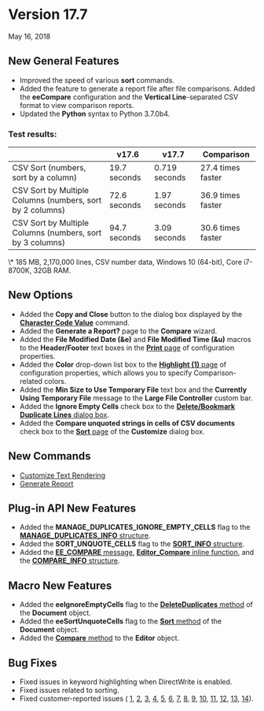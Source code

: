 # Version 17.7

May 16, 2018

## New General Features

- Improved the speed of various **sort** commands.
- Added the feature to generate a report file after file comparisons. Added the **eeCompare** configuration and the **Vertical Line**-separated CSV format to view comparison reports.
- Updated the **Python** syntax to Python 3.7.0b4.

### Test results:

|  | v17.6 | v17.7 | Comparison |
| --- | --- | --- | --- |
| CSV Sort (numbers, sort by a column) | 19.7 seconds | 0.719 seconds | 27.4 times faster |
| CSV Sort by Multiple Columns (numbers, sort by 2 columns) | 72.6 seconds | 1.97 seconds | 36.9 times faster |
| CSV Sort by Multiple Columns (numbers, sort by 3 columns) | 94.7 seconds | 3.09 seconds | 30.6 times faster |

\\* 185 MB, 2,170,000 lines, CSV number data, Windows 10 (64-bit), Core i7-8700K, 32GB RAM.

## New Options

- Added the **Copy and Close** button to the dialog box displayed by the **[Character Code Value](../cmd/view/watch_char_code)** command.
- Added the **Generate a Report?** page to the **Compare** wizard.
- Added the **File Modified Date (&e)** and **File Modified Time (&u)** macros to the **Header/Footer** text boxes in the [**Print** page](../dlg/properties/print/index) of configuration properties.
- Added the **Color** drop-down list box to the [**Highlight (1)** page](../dlg/properties/highlight1/index) of configuration properties, which allows you to specify Comparison-related colors.
- Added the **Min Size to Use Temporary File** text box and the **Currently Using Temporary File** message to the **Large File Controller** custom bar.
- Added the **Ignore Empty Cells** check box to the [**Delete/Bookmark Duplicate Lines** dialog box](../dlg/delete_duplicate_advanced/index).
- Added the **Compare unquoted strings in cells of CSV documents** check box to the [**Sort** page](../dlg/customize/sort/index) of the **Customize** dialog box.

## New Commands

- [Customize Text Rendering](../cmd/tools/customize_rendering)
- [Generate Report](../cmd/diff/compare_generate_report)

## Plug-in API New Features

- Added the **MANAGE\_DUPLICATES\_IGNORE\_EMPTY\_CELLS** flag to the [**MANAGE\_DUPLICATES\_INFO** structure](../plugin/structure/manage_duplicates_info).
- Added the **SORT\_UNQUOTE\_CELLS** flag to the [**SORT\_INFO** structure](../plugin/structure/sort_info).
- Added the [**EE\_COMPARE** message](../plugin/message/ee_compare), [**Editor\_Compare** inline function](../plugin/macro/editor_compare), and the [**COMPARE\_INFO** structure](../plugin/structure/compare_info).

## Macro New Features

- Added the **eeIgnoreEmptyCells** flag to the [**DeleteDuplicates** method](../macro/document/delete_duplicates) of the **Document** object.
- Added the **eeSortUnquoteCells** flag to the [**Sort** method](../macro/document/sort) of the **Document** object.
- Added the [**Compare** method](../macro/editor/compare) to the **Editor** object.

## Bug Fixes

- Fixed issues in keyword highlighting when DirectWrite is enabled.
- Fixed issues related to sorting.
- Fixed customer-reported issues ( [1](https://www.emeditor.com/forums/topic/line-space/),
[2](https://jp.emeditor.com/forums/topic/%e5%9e%82%e7%9b%b4%e7%bd%ab%e7%b7%9a%e3%81%8c%e6%96%87%e5%ad%97%e3%81%ae%e8%a3%8f%e3%81%ab%e5%9b%9e%e3%82%8b/),
[3](https://jp.emeditor.com/forums/topic/%e3%83%80%e3%82%a4%e3%82%a2%e3%83%ad%e3%82%b0%e3%81%ae%e3%82%b5%e3%82%a4%e3%82%ba/),
[4](https://jp.emeditor.com/forums/topic/directwrite%e4%bd%bf%e7%94%a8%e6%99%82%e3%81%ab%e3%80%81%e8%a1%8c%e9%a0%ad%e7%a6%81%e5%89%87%e6%96%87%e5%ad%97%e3%81%8c%e8%a1%a8%e7%a4%ba%e3%81%95%e3%82%8c%e3%81%aa%e3%81%84/),
[5](https://www.emeditor.com/forums/topic/filter-select-delete-line/),
[6](https://www.emeditor.com/forums/topic/outline-guide-chaos/),
[7](https://www.emeditor.com/forums/topic/wrapped-text-invisible/),
[8](https://www.emeditor.com/forums/topic/changes-in-highlight-2-revert-after-page-switched-back/),
[9](https://www.emeditor.com/forums/topic/filter-select-delete-line/),
[10](https://www.emeditor.com/forums/topic/keyboard-map-quick-launch/),
[11](https://www.emeditor.com/forums/topic/selecting-moving-theme-incremental-searchlist/),
[12](https://www.emeditor.com/forums/topic/chm/),
[13](https://www.emeditor.com/forums/topic/display-issue-in-split-panes/),
[14](https://jp.emeditor.com/forums/topic/%e3%83%9e%e3%82%af%e3%83%ad%e3%81%a7%e3%83%89%e3%82%ad%e3%83%a5%e3%83%a1%e3%83%b3%e3%83%88%e3%81%ae%e8%a8%ad%e5%ae%9a%e3%82%92%e3%83%ad%e3%83%bc%e3%83%89%e3%81%97%e3%81%a6%e3%82%bb%e3%83%bc%e3%83%96/)).
